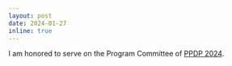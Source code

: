 ```yaml
---
layout: post
date: 2024-01-27
inline: true
---
```

I am honored to serve on the Program Committee of [PPDP 2024](https://ppdp2024.github.io).

